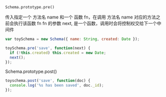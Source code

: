 `Schema.prototype.pre()`

传入指定一个 方法名 name 和一个 函数 fn，在调用 方法名 name 对应的方法之前会执行该函数 fn
fn 的参数 next, 是一个函数，调用时会将控制权交给下一个中间件

```js
var toySchema = new Schema({ name: String, created: Date });

toySchema.pre('save', function(next) {
  if (!this.created) this.created = new Date;
  next();
});
```


Schema.prototype.post()
```js
toyschema.post('save', function(doc) {
  console.log('%s has been saved', doc._id);
});
```
